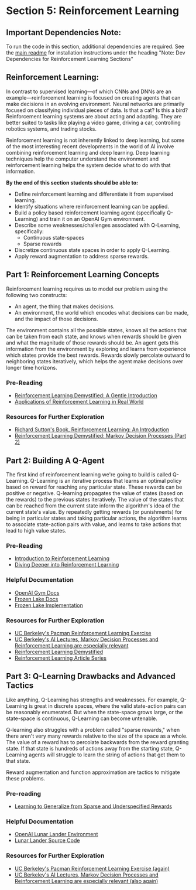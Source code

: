 # Section 5: Reinforcement Learning

## Important Dependencies Note:

To run the code in this section, additional dependencies are required. See the [main readme](/readme.md) for installation instructions under the heading "Note: Dev Dependencies for Reinforcement Learning Sections"

## Reinforcement Learning:

In contrast to supervised learning—of which CNNs and DNNs are an example—reinforcement learning is focused on creating agents that can make decisions in an evolving environment. Neural networks are primarily focused on classifying individual pieces of data. Is that a cat? Is this a bird? Reinforcement learning systems are about acting and adapting. They are better suited to tasks like playing a video game, driving a car, controlling robotics systems, and trading stocks.

Reinforcement learning is not inherently linked to deep learning, but some of the most interesting recent developments in the world of AI involve combining reinforcement learning and deep learning. Deep learning techniques help the computer understand the environment and reinforcement learning helps the system decide what to do with that information.

**By the end of this section students should be able to:**

* Define reinforcement learning and differentiate it from supervised learning.
* Identify situations where reinforcement learning can be applied.
* Build a policy based reinforcement learning agent (specifically Q-Learning) and train it on an OpenAI Gym environment.
* Describe some weaknesses/challenges associated with Q-Learning, specifically:
  * Continuous state-spaces
  * Sparse rewards
* Discretize continuous state spaces in order to apply Q-Learning.
* Apply reward augmentation to address sparse rewards.

## Part 1: Reinforcement Learning Concepts

Reinforcement learning requires us to model our problem using the following two constructs:

* An agent, the thing that makes decisions.
* An environment, the world which encodes what decisions can be made, and the impact of those decisions.  

The environment contains all the possible states, knows all the actions that can be taken from each state, and knows when rewards should be given and what the magnitude of those rewards should be. An agent gets this information from the environment by exploring and learns from experience which states provide the best rewards. Rewards slowly percolate outward to neighboring states iteratively, which helps the agent make decisions over longer time horizons.

### Pre-Reading

* [Reinforcement Learning Demystified: A Gentle Introduction](https://towardsdatascience.com/reinforcement-learning-demystified-36c39c11ec14)
* [Applications of Reinforcement Learning in Real World](https://towardsdatascience.com/applications-of-reinforcement-learning-in-real-world-1a94955bcd12)

### Resources for Further Exploration

* [Richard Sutton's Book, Reinforcement Learning: An Introduction](http://incompleteideas.net/book/bookdraft2017nov5.pdf)
* [Reinforcement Learning Demystified: Markov Decision Processes (Part 2)](https://towardsdatascience.com/reinforcement-learning-demystified-markov-decision-processes-part-2-b209e8617c5a)


## Part 2: Building A Q-Agent

The first kind of reinforcement learning we're going to build is called Q-Learning. Q-Learning is an iterative process that learns an optimal policy based on reward for reaching any particular state. These rewards can be positive or negative. Q-learning propagates the value of states (based on the rewards) to the previous states iteratively. The value of the states that can be reached from the current state inform the algorithm's idea of the current state's value. By repeatedly getting rewards (or punishments) for being in particular states and taking particular actions, the algorithm learns to associate state-action pairs with value, and learns to take actions that lead to high value states.

### Pre-Reading

* [Introduction to Reinforcement Learning](https://medium.freecodecamp.org/an-introduction-to-reinforcement-learning-4339519de419)
* [Diving Deeper into Reinforcement Learning](https://medium.freecodecamp.org/diving-deeper-into-reinforcement-learning-with-q-learning-c18d0db58efe)

### Helpful Documentation

* [OpenAI Gym Docs](http://gym.openai.com/docs/)
* [Frozen Lake Docs](https://gym.openai.com/envs/FrozenLake-v0/)
* [Frozen Lake Implementation](https://github.com/openai/gym/blob/master/gym/envs/toy_text/frozen_lake.py)

### Resources for Further Exploration

* [UC Berkeley's Pacman Reinforcement Learning Exercise](http://ai.berkeley.edu/reinforcement.html)
* [UC Berkeley's AI Lectures, Markov Decision Processes and Reinforcement Learning are especially relevant](http://ai.berkeley.edu/lecture_videos.html)
* [Reinforcement Learning Demystified](https://towardsdatascience.com/reinforcement-learning-demystified-36c39c11ec14)
* [Reinforcement Learning Article Series](https://medium.com/emergent-future/simple-reinforcement-learning-with-tensorflow-part-0-q-learning-with-tables-and-neural-networks-d195264329d0)

## Part 3: Q-Learning Drawbacks and Advanced Tactics

Like anything, Q-Learning has strengths and weaknesses. For example, Q-Learning is great in discrete spaces, where the valid state-action pairs can be reasonably enumerated. But when the state-space grows large, or the state-space is continuous, Q-Learning can become untenable.

Q-learning also struggles with a problem called "sparse rewards," when there aren't very many rewards relative to the size of the space as a whole. The value of a reward has to percolate backwards from the reward granting state. If that state is hundreds of actions away from the starting state, Q-Learning agents will struggle to learn the string of actions that get them to that state.

Reward augmentation and function approximation are tactics to mitigate these problems.

### Pre-reading

* [Learning to Generalize from Sparse and Underspecified Rewards](https://ai.googleblog.com/2019/02/learning-to-generalize-from-sparse-and.html)

### Helpful Documentation

* [OpenAI Lunar Lander Environment](http://gym.openai.com/envs/LunarLander-v2/)
* [Lunar Lander Source Code](https://github.com/openai/gym/blob/master/gym/envs/box2d/lunar_lander.py)

### Resources for Further Exploration

* [UC Berkeley's Pacman Reinforcement Learning Exercise (again)](http://ai.berkeley.edu/reinforcement.html)
* [UC Berkeley's AI Lectures, Markov Decision Processes and Reinforcement Learning are especially relevant (also again)](http://ai.berkeley.edu/lecture_videos.html)
